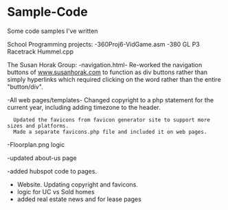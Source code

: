 # Sample-Code
Some code samples I've written

School Programming projects:
  -360Proj6-VidGame.asm
  -380 GL P3 Racetrack Hummel.cpp
  
The Susan Horak Group:
  -navigation.html-
      Re-worked the navigation buttons of www.susanhorak.com to function as div buttons rather than simply hyperlinks which required clicking on the word rather than the entire "button/div".
      
  -All web pages/templates-
      Changed copyright to a php statement for the current year, including adding timezone to the header.
      
      Updated the favicons from favicon generator site to support more sizes and platforms.
      Made a separate favicons.php file and included it on web pages.
      
  -Floorplan.png logic
  
  -updated about-us page
  
  -added hubspot code to pages.
  
  - Website. Updating copyright and favicons.
  - logic for UC vs Sold homes
  - added real estate news and for lease pages
